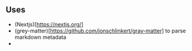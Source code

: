 ## Uses

- (Nextjs)[https://nextjs.org/]
- (grey-matter)[https://github.com/jonschlinkert/gray-matter] to parse markdown metadata
- 